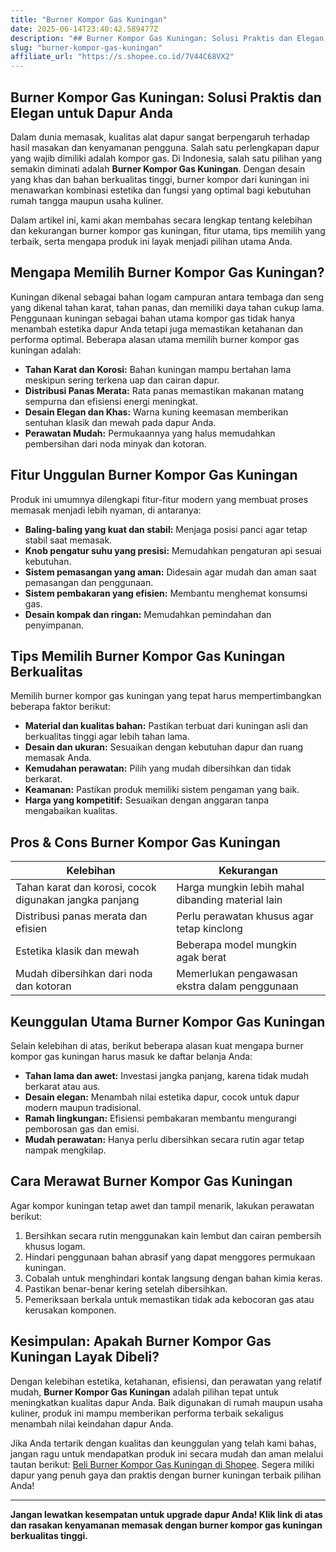 ```yaml
---
title: "Burner Kompor Gas Kuningan"
date: 2025-06-14T23:40:42.589477Z
description: "## Burner Kompor Gas Kuningan: Solusi Praktis dan Elegan untuk Dapur Anda..."
slug: "burner-kompor-gas-kuningan"
affiliate_url: "https://s.shopee.co.id/7V44C68VX2"
---
```

## Burner Kompor Gas Kuningan: Solusi Praktis dan Elegan untuk Dapur Anda

Dalam dunia memasak, kualitas alat dapur sangat berpengaruh terhadap hasil masakan dan kenyamanan pengguna. Salah satu perlengkapan dapur yang wajib dimiliki adalah kompor gas. Di Indonesia, salah satu pilihan yang semakin diminati adalah **Burner Kompor Gas Kuningan**. Dengan desain yang khas dan bahan berkualitas tinggi, burner kompor dari kuningan ini menawarkan kombinasi estetika dan fungsi yang optimal bagi kebutuhan rumah tangga maupun usaha kuliner.

Dalam artikel ini, kami akan membahas secara lengkap tentang kelebihan dan kekurangan burner kompor gas kuningan, fitur utama, tips memilih yang terbaik, serta mengapa produk ini layak menjadi pilihan utama Anda.

## Mengapa Memilih Burner Kompor Gas Kuningan?

Kuningan dikenal sebagai bahan logam campuran antara tembaga dan seng yang dikenal tahan karat, tahan panas, dan memiliki daya tahan cukup lama. Penggunaan kuningan sebagai bahan utama kompor gas tidak hanya menambah estetika dapur Anda tetapi juga memastikan ketahanan dan performa optimal. Beberapa alasan utama memilih burner kompor gas kuningan adalah:

- **Tahan Karat dan Korosi:** Bahan kuningan mampu bertahan lama meskipun sering terkena uap dan cairan dapur.
- **Distribusi Panas Merata:** Rata panas memastikan makanan matang sempurna dan efisiensi energi meningkat.
- **Desain Elegan dan Khas:** Warna kuning keemasan memberikan sentuhan klasik dan mewah pada dapur Anda.
- **Perawatan Mudah:** Permukaannya yang halus memudahkan pembersihan dari noda minyak dan kotoran.

## Fitur Unggulan Burner Kompor Gas Kuningan

Produk ini umumnya dilengkapi fitur-fitur modern yang membuat proses memasak menjadi lebih nyaman, di antaranya:

- **Baling-baling yang kuat dan stabil:** Menjaga posisi panci agar tetap stabil saat memasak.
- **Knob pengatur suhu yang presisi:** Memudahkan pengaturan api sesuai kebutuhan.
- **Sistem pemasangan yang aman:** Didesain agar mudah dan aman saat pemasangan dan penggunaan.
- **Sistem pembakaran yang efisien:** Membantu menghemat konsumsi gas.
- **Desain kompak dan ringan:** Memudahkan pemindahan dan penyimpanan.

## Tips Memilih Burner Kompor Gas Kuningan Berkualitas

Memilih burner kompor gas kuningan yang tepat harus mempertimbangkan beberapa faktor berikut:

- **Material dan kualitas bahan:** Pastikan terbuat dari kuningan asli dan berkualitas tinggi agar lebih tahan lama.
- **Desain dan ukuran:** Sesuaikan dengan kebutuhan dapur dan ruang memasak Anda.
- **Kemudahan perawatan:** Pilih yang mudah dibersihkan dan tidak berkarat.
- **Keamanan:** Pastikan produk memiliki sistem pengaman yang baik.
- **Harga yang kompetitif:** Sesuaikan dengan anggaran tanpa mengabaikan kualitas.

## Pros & Cons Burner Kompor Gas Kuningan

| Kelebihan | Kekurangan |
|------------|--------------|
| Tahan karat dan korosi, cocok digunakan jangka panjang | Harga mungkin lebih mahal dibanding material lain |
| Distribusi panas merata dan efisien | Perlu perawatan khusus agar tetap kinclong |
| Estetika klasik dan mewah | Beberapa model mungkin agak berat |
| Mudah dibersihkan dari noda dan kotoran | Memerlukan pengawasan ekstra dalam penggunaan |

## Keunggulan Utama Burner Kompor Gas Kuningan

Selain kelebihan di atas, berikut beberapa alasan kuat mengapa burner kompor gas kuningan harus masuk ke daftar belanja Anda:

- **Tahan lama dan awet:** Investasi jangka panjang, karena tidak mudah berkarat atau aus.
- **Desain elegan:** Menambah nilai estetika dapur, cocok untuk dapur modern maupun tradisional.
- **Ramah lingkungan:** Efisiensi pembakaran membantu mengurangi pemborosan gas dan emisi.
- **Mudah perawatan:** Hanya perlu dibersihkan secara rutin agar tetap nampak mengkilap.

## Cara Merawat Burner Kompor Gas Kuningan

Agar kompor kuningan tetap awet dan tampil menarik, lakukan perawatan berikut:

1. Bersihkan secara rutin menggunakan kain lembut dan cairan pembersih khusus logam.
2. Hindari penggunaan bahan abrasif yang dapat menggores permukaan kuningan.
3. Cobalah untuk menghindari kontak langsung dengan bahan kimia keras.
4. Pastikan benar-benar kering setelah dibersihkan.
5. Pemeriksaan berkala untuk memastikan tidak ada kebocoran gas atau kerusakan komponen.

## Kesimpulan: Apakah Burner Kompor Gas Kuningan Layak Dibeli?

Dengan kelebihan estetika, ketahanan, efisiensi, dan perawatan yang relatif mudah, **Burner Kompor Gas Kuningan** adalah pilihan tepat untuk meningkatkan kualitas dapur Anda. Baik digunakan di rumah maupun usaha kuliner, produk ini mampu memberikan performa terbaik sekaligus menambah nilai keindahan dapur Anda.

Jika Anda tertarik dengan kualitas dan keunggulan yang telah kami bahas, jangan ragu untuk mendapatkan produk ini secara mudah dan aman melalui tautan berikut: [Beli Burner Kompor Gas Kuningan di Shopee](https://s.shopee.co.id/7V44C68VX2). Segera miliki dapur yang penuh gaya dan praktis dengan burner kuningan terbaik pilihan Anda!

---

**Jangan lewatkan kesempatan untuk upgrade dapur Anda! Klik link di atas dan rasakan kenyamanan memasak dengan burner kompor gas kuningan berkualitas tinggi.**